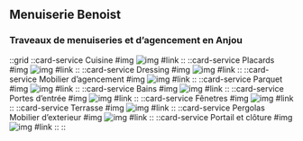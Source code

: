 ## Menuiserie Benoist
### Traveaux de menuiseries et d’agencement en Anjou

::grid
  ::card-service
    Cuisine
  #img
    ![img](/img/home/cards/cuisine.png)
  #link
    [](/services/cuisine)
  ::
  ::card-service
    Placards
  #img
    ![img](/img/home/cards/placards.png)
  #link
    [](/services/placards)
  ::
  ::card-service
    Dressing
  #img
    ![img](/img/home/cards/dressing.png)
  #link
    [](/services/dressing)
  ::
  ::card-service
    Mobilier d’agencement
  #img
    ![img](/img/home/cards/mobilierdagencement.png)
  #link
    [](/services/mobilier-d-agencement)
  ::
  ::card-service
    Parquet
  #img
    ![img](/img/home/cards/parquet.png)
  #link
    [](/services/parquet)
  ::
  ::card-service
    Bains
  #img
    ![img](/img/home/cards/bain.png)
  #link
    [](/services/bains)
  ::
  ::card-service
    Portes d’entrée
  #img
    ![img](/img/home/cards/porte.png)
  #link
    [](/services/portes-d-entree)
  ::
  ::card-service
    Fênetres
  #img
    ![img](/img/home/cards/fenetre.png)
  #link
    [](/services/fenetres)
  ::
  ::card-service
    Terrasse
  #img
    ![img](/img/home/cards/terasse.png)
  #link
    [](/services/terrasse)
  ::
  ::card-service
    Pergolas Mobilier d’exterieur
  #img
    ![img](/img/home/cards/pergola.png)
  #link
    [](/services/pergolas-mobilier-d-exterieur)
  ::
  ::card-service
    Portail et clôture
  #img
    ![img](/img/home/cards/portail.png)
  #link
    [](/services/portail-et-cloture)
  ::
::
